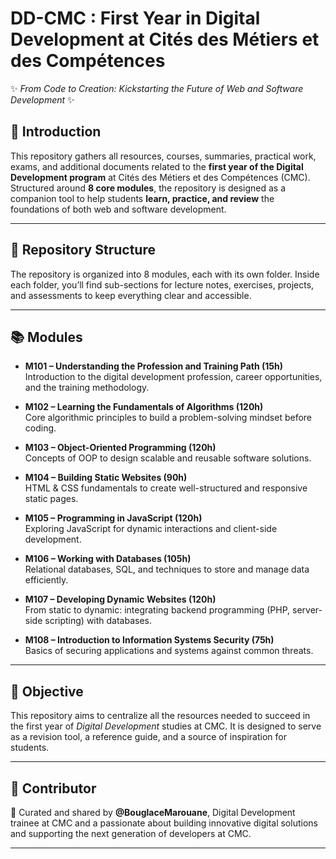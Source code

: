 # DD-CMC : First Year in Digital Development at Cités des Métiers et des Compétences  

✨ *From Code to Creation: Kickstarting the Future of Web and Software Development* ✨  

## 📌 Introduction  
This repository gathers all resources, courses, summaries, practical work, exams, and additional documents related to the **first year of the Digital Development program** at Cités des Métiers et des Compétences (CMC).  
Structured around **8 core modules**, the repository is designed as a companion tool to help students **learn, practice, and review** the foundations of both web and software development.  

---

## 📂 Repository Structure  
The repository is organized into 8 modules, each with its own folder. Inside each folder, you’ll find sub-sections for lecture notes, exercises, projects, and assessments to keep everything clear and accessible.  

---

## 📚 Modules  

- **M101 – Understanding the Profession and Training Path (15h)**  
  Introduction to the digital development profession, career opportunities, and the training methodology.  

- **M102 – Learning the Fundamentals of Algorithms (120h)**  
  Core algorithmic principles to build a problem-solving mindset before coding.  

- **M103 – Object-Oriented Programming (120h)**  
  Concepts of OOP to design scalable and reusable software solutions.  

- **M104 – Building Static Websites (90h)**  
  HTML & CSS fundamentals to create well-structured and responsive static pages.  

- **M105 – Programming in JavaScript (120h)**  
  Exploring JavaScript for dynamic interactions and client-side development.  

- **M106 – Working with Databases (105h)**  
  Relational databases, SQL, and techniques to store and manage data efficiently.  

- **M107 – Developing Dynamic Websites (120h)**  
  From static to dynamic: integrating backend programming (PHP, server-side scripting) with databases.  

- **M108 – Introduction to Information Systems Security (75h)**  
  Basics of securing applications and systems against common threats.  

---

## 🎯 Objective  

This repository aims to centralize all the resources needed to succeed in the first year of *Digital Development* studies at CMC. It is designed to serve as a revision tool, a reference guide, and a source of inspiration for students.

---

## 👤 Contributor  

🚀 Curated and shared by **@BouglaceMarouane**, Digital Development trainee at CMC and a passionate about building innovative digital solutions and supporting the next generation of developers at CMC.  

---
